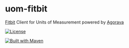 uom-fitbit
==========

[Fitbit](http://www.fitbit.com/) Client for Units of Measurement powered by [Agorava](http://agorava.org/)

[![License](http://img.shields.io/badge/license-Apache2-red.svg)](http://opensource.org/licenses/apache-2.0)

[![Built with Maven](http://maven.apache.org/images/logos/maven-feather.png)](http://maven.org/)